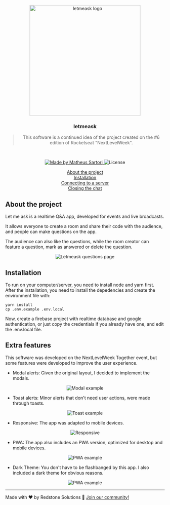 <p align="center">
  <img alt="letmeask logo" height="350" src="https://github.com/matheussartori/letmeask/raw/main/assets/logo.svg" />
</p>

<h3 align="center">
  letmeask
</h3>

<blockquote align="center">This software is a continued idea of the project created on the #6 edition of Rocketseat "NextLevelWeek".</blockquote>
<br>

<p align="center">
  <a href="https://matheussartori.com.br">
    <img alt="Made by Matheus Sartori" src="https://img.shields.io/badge/made%20by-Matheus%20Sartori-%2304D361">
  </a>

  <img alt="License" src="https://img.shields.io/badge/license-MIT-%2304D361">
</p>

<p align="center">
  <a href="#about-the-project">About the project</a><br>
  <a href="#installation">Installation</a><br>
  <a href="#connecting-to-a-server">Connecting to a server</a><br>
  <a href="#closing-the-chat">Closing the chat</a><br>
</p>

## About the project

Let me ask is a realtime Q&A app, developed for events and live broadcasts.

It allows everyone to create a room and share their code with the audience, and people can make questions on the app.

The audience can also like the questions, while the room creator can feature a question, mark as answered or delete the question.

<p align="center">
  <img alt="Letmeask questions page" src="https://github.com/matheussartori/letmeask/raw/main/assets/letmeask-1.png" />
</p>

## Installation

To run on your computer/server, you need to install node and yarn first. After the installation, you need to install the depedencies and create the environment file with:

```
yarn install
cp .env.example .env.local
```

Now, create a firebase project with realtime database and google authentication, or just copy the credentials if you already have one, and edit the .env.local file.

## Extra features

This software was developed on the NextLevelWeek Together event, but some features were developed to improve the user experience.

-  Modal alerts: Given the original layout, I decided to implement the modals.
<p align="center">
  <img alt="Modal example" src="https://github.com/matheussartori/letmeask/raw/main/assets/letmeask-modal.png" />
</p>

- Toast alerts: Minor alerts that don't need user actions, were made through toasts.
<p align="center">
  <img alt="Toast example" src="https://github.com/matheussartori/letmeask/raw/main/assets/letmeask-toast.png" />
</p>

- Responsive: The app was adapted to mobile devices.
<p align="center">
  <img alt="Responsive" src="https://github.com/matheussartori/letmeask/raw/main/assets/letmeask-responsive.png" />
</p>

- PWA: The app also includes an PWA version, optimized for desktop and mobile devices.
<p align="center">
  <img alt="PWA example" src="https://github.com/matheussartori/letmeask/raw/main/assets/letmeask-pwa.png" />
</p>

- Dark Theme: You don't have to be flashbanged by this app. I also included a dark theme for obvious reasons.
<p align="center">
  <img alt="PWA example" src="https://github.com/matheussartori/letmeask/raw/main/assets/letmeask-dark.png" />
</p>

---

Made with ❤️ by Redstone Solutions :wave: [Join our community!](https://discord.gg/SNQXH5cKEB)
